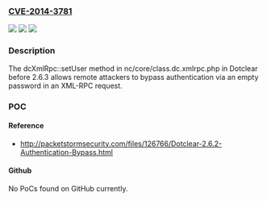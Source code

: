 ### [CVE-2014-3781](https://cve.mitre.org/cgi-bin/cvename.cgi?name=CVE-2014-3781)
![](https://img.shields.io/static/v1?label=Product&message=n%2Fa&color=blue)
![](https://img.shields.io/static/v1?label=Version&message=n%2Fa&color=blue)
![](https://img.shields.io/static/v1?label=Vulnerability&message=n%2Fa&color=brighgreen)

### Description

The dcXmlRpc::setUser method in nc/core/class.dc.xmlrpc.php in Dotclear before 2.6.3 allows remote attackers to bypass authentication via an empty password in an XML-RPC request.

### POC

#### Reference
- http://packetstormsecurity.com/files/126766/Dotclear-2.6.2-Authentication-Bypass.html

#### Github
No PoCs found on GitHub currently.

